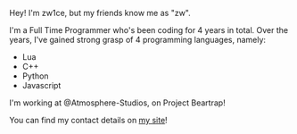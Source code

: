 Hey! I'm zw1ce, but my friends know me as "zw".

I'm a Full Time Programmer who's been coding for 4 years in total. Over the years, I've gained strong grasp of 4 programming languages, namely:

- Lua
- C++
- Python
- Javascript

I'm working at @Atmosphere-Studios, on Project Beartrap!

You can find my contact details on [my site](https://zw1ce.com/)!
